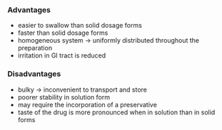 ### Advantages 
- easier to swallow than solid dosage forms 
- faster than solid dosage forms 
- homogeneous system $\rightarrow$ uniformly distributed throughout the preparation  
- irritation in GI tract is reduced 
### Disadvantages 
- bulky $\rightarrow$ inconvenient to transport and store 
- poorer stability in solution form 
- may require the incorporation of a preservative 
- taste of the drug is more pronounced when in solution than in solid forms